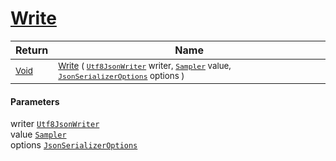 # [Write](./NetCoreSamplerConverter-100664132.md)



| Return | Name | 
| --- | --- | 
| <sub>[Void](https://docs.microsoft.com/en-us/dotnet/api/System.Void)</sub>| <sub>[Write](./NetCoreSamplerConverter-100664132.md) ( [`Utf8JsonWriter`](https://docs.microsoft.com/en-us/dotnet/api/System.Text.Json.Utf8JsonWriter) writer, [`Sampler`](./../../../Sampler.md) value, [`JsonSerializerOptions`](https://docs.microsoft.com/en-us/dotnet/api/System.Text.Json.JsonSerializerOptions) options )</sub>| <br>


#### Parameters
 writer  [`Utf8JsonWriter`](https://docs.microsoft.com/en-us/dotnet/api/System.Text.Json.Utf8JsonWriter)<br> value  [`Sampler`](./../../../Sampler.md)<br> options  [`JsonSerializerOptions`](https://docs.microsoft.com/en-us/dotnet/api/System.Text.Json.JsonSerializerOptions)